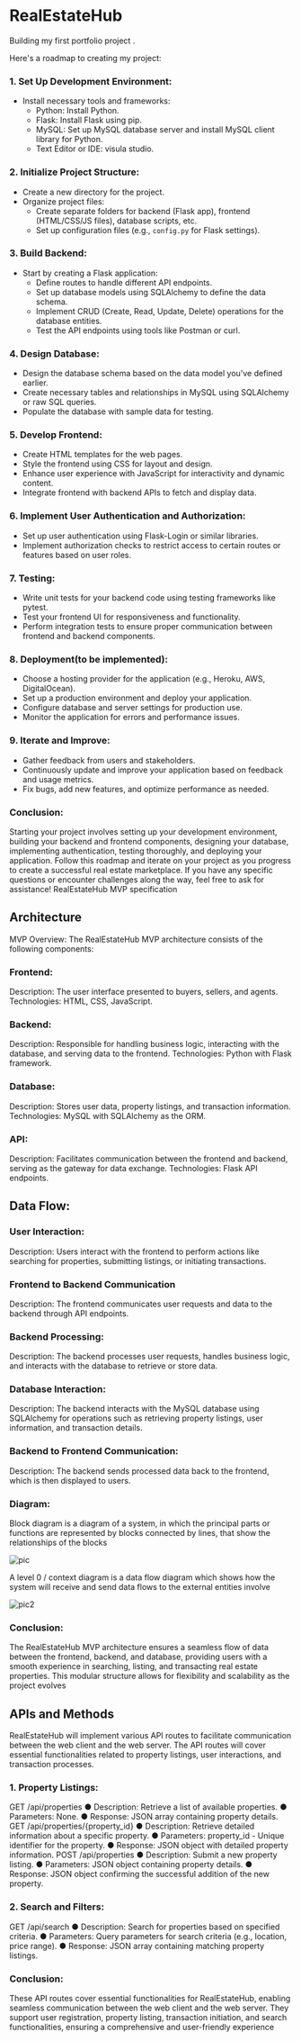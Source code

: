 # RealEstateHub
Building my first portfolio project .

Here's a roadmap to creating my project:

### 1. Set Up Development Environment:

- Install necessary tools and frameworks:
  - Python: Install Python.
  - Flask: Install Flask using pip.
  - MySQL: Set up MySQL database server and install MySQL client library for Python.
  - Text Editor or IDE: visula studio.

### 2. Initialize Project Structure:

- Create a new directory for the project.
- Organize project files:
  - Create separate folders for backend (Flask app), frontend (HTML/CSS/JS files), database scripts, etc.
  - Set up configuration files (e.g., `config.py` for Flask settings).

### 3. Build Backend:

- Start by creating a Flask application:
  - Define routes to handle different API endpoints.
  - Set up database models using SQLAlchemy to define the data schema.
  - Implement CRUD (Create, Read, Update, Delete) operations for the database entities.
  - Test the API endpoints using tools like Postman or curl.

### 4. Design Database:

- Design the database schema based on the data model you've defined earlier.
- Create necessary tables and relationships in MySQL using SQLAlchemy or raw SQL queries.
- Populate the database with sample data for testing.

### 5. Develop Frontend:

- Create HTML templates for the web pages.
- Style the frontend using CSS for layout and design.
- Enhance user experience with JavaScript for interactivity and dynamic content.
- Integrate frontend with backend APIs to fetch and display data.

### 6. Implement User Authentication and Authorization:

- Set up user authentication using Flask-Login or similar libraries.
- Implement authorization checks to restrict access to certain routes or features based on user roles.

### 7. Testing:

- Write unit tests for your backend code using testing frameworks like pytest.
- Test your frontend UI for responsiveness and functionality.
- Perform integration tests to ensure proper communication between frontend and backend components.

### 8. Deployment(to be implemented):

- Choose a hosting provider for the application (e.g., Heroku, AWS, DigitalOcean).
- Set up a production environment and deploy your application.
- Configure database and server settings for production use.
- Monitor the application for errors and performance issues.

### 9. Iterate and Improve:

- Gather feedback from users and stakeholders.
- Continuously update and improve your application based on feedback and usage metrics.
- Fix bugs, add new features, and optimize performance as needed.

### Conclusion:

Starting your project involves setting up your development environment, building your backend and frontend components,
designing your database, implementing authentication, testing thoroughly, and deploying your application. 
Follow this roadmap and iterate on your project as you progress to create a successful real estate marketplace. 
If you have any specific questions or encounter challenges along the way, feel free to ask for assistance!
RealEstateHub MVP specification

## Architecture
MVP Overview:
The RealEstateHub MVP architecture consists of the following components:

### Frontend:
Description: The user interface presented to buyers, sellers, and agents.
Technologies: HTML, CSS, JavaScript.
### Backend:
Description: Responsible for handling business logic, interacting with the database, and serving data to the frontend.
Technologies: Python with Flask framework.
### Database:
Description: Stores user data, property listings, and transaction information.
Technologies: MySQL with SQLAlchemy as the ORM.
### API:
Description: Facilitates communication between the frontend and backend, serving as the gateway for data exchange.
Technologies: Flask API endpoints.

## Data Flow:
### User Interaction:
Description: Users interact with the frontend to perform actions like searching for properties, submitting listings, or initiating transactions.

### Frontend to Backend Communication
Description: The frontend communicates user requests and data to the backend through API endpoints.

### Backend Processing:
Description: The backend processes user requests, handles business logic, and interacts with the database to retrieve or store data.

### Database Interaction:
Description: The backend interacts with the MySQL database using SQLAlchemy for operations such as retrieving property listings, user information, and 
transaction details.

### Backend to Frontend Communication:
Description: The backend sends processed data back to the frontend, which is then displayed to users.

### Diagram:
Block diagram is a diagram of a system, in which the principal parts or functions are represented by blocks connected by lines, that show the relationships of the blocks

![pic](https://github.com/phoenix27522/RealEstateHub/assets/109696162/35517a15-5ab4-4b7b-b315-39cc6edfd5ac)

A level 0 / context diagram is a data flow diagram which shows how the system will receive and send data flows to the external entities involve

![pic2](https://github.com/phoenix27522/RealEstateHub/assets/109696162/4aa3f2bf-0e4f-4cc8-b427-74b169c39adf)

### Conclusion:
The RealEstateHub MVP architecture ensures a seamless flow of data between the frontend, backend, and database, providing users with a smooth experience in searching, listing, and transacting real estate properties. This modular structure allows for flexibility and scalability as the project evolves

## APIs and Methods
RealEstateHub will implement various API routes to facilitate communication between the web client and the web server. The API routes will cover essential functionalities related to property listings, user interactions, and transaction processes.
### 1. Property Listings:
GET /api/properties
  ●	Description: Retrieve a list of available properties.
  ●	Parameters: None.
  ●	Response: JSON array containing property details.
GET /api/properties/{property_id}
  ●	Description: Retrieve detailed information about a specific        property.
  ●	Parameters: property_id - Unique identifier for the property.
  ●	Response: JSON object with detailed property information.
POST /api/properties
  ●	Description: Submit a new property listing.
  ●	Parameters: JSON object containing property details.
  ●	Response: JSON object confirming the successful addition of        the new property.
### 2. Search and Filters:
GET /api/search
  ●	Description: Search for properties based on specified criteria.
  ●	Parameters: Query parameters for search criteria (e.g.,            location, price range).
  ●	Response: JSON array containing matching property listings.

### Conclusion:
These API routes cover essential functionalities for RealEstateHub, enabling seamless communication between the web client and the web server. They support user registration, property listing, transaction initiation, and search functionalities, ensuring a comprehensive and user-friendly experience

